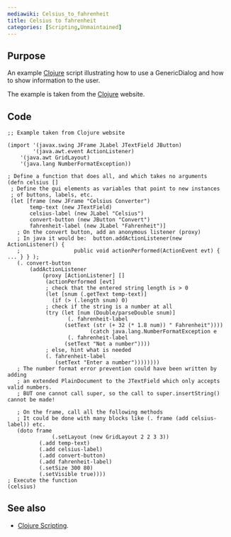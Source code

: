 ```yaml
---
mediawiki: Celsius_to_fahrenheit
title: Celsius to fahrenheit
categories: [Scripting,Unmaintained]
---
```


## Purpose

An example [Clojure](/scripting/clojure) script illustrating how to use a GenericDialog and how to show information to the user.

The example is taken from the [Clojure](http://clojure.org) website.

## Code

    ;; Example taken from Clojure website

    (import '(javax.swing JFrame JLabel JTextField JButton)
            '(java.awt.event ActionListener)
        '(java.awt GridLayout)
        '(java.lang NumberFormatException))

    ; Define a function that does all, and which takes no arguments
    (defn celsius []
     ; Define the gui elements as variables that point to new instances
     ; of buttons, labels, etc.
     (let [frame (new JFrame "Celsius Converter")
           temp-text (new JTextField)
           celsius-label (new JLabel "Celsius")
           convert-button (new JButton "Convert")
           fahrenheit-label (new JLabel "Fahrenheit")]
       ; On the convert button, add an anonymous listener (proxy)
       ; In java it would be:  button.addActionListener(new ActionListener() {
       ;                 public void actionPerformed(ActionEvent evt) { ... } } );
       (. convert-button
           (addActionListener
               (proxy [ActionListener] []
                (actionPerformed [evt]
                ; check that the entered string length is > 0
                (let [snum (.getText temp-text)]
                  (if (> (.length snum) 0)
                ; check if the string is a number at all
                (try (let [num (Double/parseDouble snum)]
                       (. fahrenheit-label
                      (setText (str (+ 32 (* 1.8 num)) " Fahrenheit"))))
                              (catch java.lang.NumberFormatException e
                       (. fahrenheit-label
                      (setText "Not a number"))))
                ; else, hint what is needed
                (. fahrenheit-label
                   (setText "Enter a number"))))))))
       ; The number format error prevention could have been written by adding
       ; an extended PlainDocument to the JTextField which only accepts valid numbers.
       ; BUT one cannot call super, so the call to super.insertString() cannot be made!

       ; On the frame, call all the following methods
       ; It could be done with many blocks like (. frame (add celsius-label)) etc.
       (doto frame
                  (.setLayout (new GridLayout 2 2 3 3))
              (.add temp-text)
              (.add celsius-label)
              (.add convert-button)
              (.add fahrenheit-label)
              (.setSize 300 80)
              (.setVisible true))))
    ; Execute the function
    (celsius)

## See also

-   [Clojure Scripting](/scripting/clojure).

  
